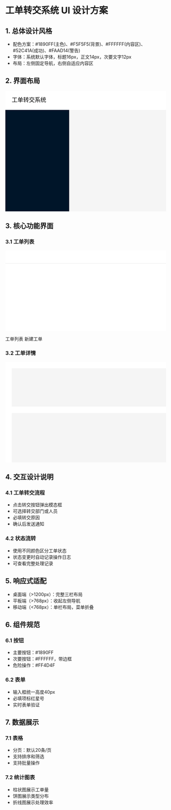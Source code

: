  # 工单转交系统 UI 设计方案

## 1. 总体设计风格

- 配色方案：#1890FF(主色)、#F5F5F5(背景)、#FFFFFF(内容区)、#52C41A(成功)、#FAAD14(警告)
- 字体：系统默认字体，标题16px，正文14px，次要文字12px
- 布局：左侧固定导航，右侧自适应内容区

## 2. 界面布局

<svg width="800" height="600">
  <!-- 顶部导航 -->
  <rect x="0" y="0" width="800" height="60" fill="#FFFFFF"/>
  <text x="20" y="35" font-size="18">工单转交系统</text>
  
  <!-- 左侧菜单 -->
  <rect x="0" y="60" width="200" height="540" fill="#001529"/>
  
  <!-- 内容区 -->
  <rect x="200" y="60" width="600" height="540" fill="#F5F5F5"/>
</svg>

## 3. 核心功能界面

### 3.1 工单列表

<svg width="800" height="400">
  <!-- 工单列表表格 -->
  <rect x="0" y="0" width="780" height="380" fill="#FFFFFF"/>
  <line x1="0" y1="40" x2="780" y2="40" stroke="#E8E8E8"/>
  
  <!-- 表头 -->
  <text x="20" y="25">工单列表</text>
  <rect x="680" y="10" width="80" height="28" fill="#1890FF"/>
  <text x="695" y="28" fill="white">新建工单</text>
</svg>

### 3.2 工单详情

<svg width="800" height="500">
  <!-- 详情卡片 -->
  <rect x="0" y="0" width="780" height="480" fill="#FFFFFF"/>
  
  <!-- 基本信息区 -->
  <rect x="20" y="20" width="740" height="120" fill="#F5F5F5"/>
  
  <!-- 处理记录区 -->
  <rect x="20" y="160" width="740" height="300" fill="#F5F5F5"/>
</svg>

## 4. 交互设计说明

### 4.1 工单转交流程
- 点击转交按钮弹出模态框
- 可选择转交部门或人员
- 必填转交原因
- 确认后发送通知

### 4.2 状态流转
- 使用不同颜色区分工单状态
- 状态变更时自动记录操作日志
- 可查看完整处理记录

## 5. 响应式适配

- 桌面端（>1200px）：完整三栏布局
- 平板端（>768px）：收起左侧导航
- 移动端（<768px）：单栏布局，菜单折叠

## 6. 组件规范

### 6.1 按钮
- 主要按钮：#1890FF
- 次要按钮：#FFFFFF，带边框
- 危险操作：#FF4D4F

### 6.2 表单
- 输入框统一高度40px
- 必填项标红星号
- 实时表单验证

## 7. 数据展示

### 7.1 表格
- 分页：默认20条/页
- 支持排序和筛选
- 支持批量操作

### 7.2 统计图表
- 柱状图展示工单量
- 饼图展示类型分布
- 折线图展示处理效率